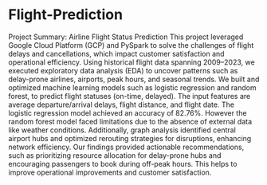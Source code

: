 # Flight-Prediction
Project Summary: Airline Flight Status Prediction
This project leveraged Google Cloud Platform (GCP) and PySpark to solve the challenges of flight delays and cancellations, which impact customer satisfaction and operational efficiency. Using historical flight data spanning 2009–2023, we executed exploratory data analysis (EDA) to uncover patterns such as delay-prone airlines, airports, peak hours, and seasonal trends.
We built and optimized machine learning models such as logistic regression and random forest, to predict flight statuses (on-time, delayed). The input features are average departure/arrival delays, flight distance, and flight date. The logistic regression model achieved an accuracy of 82.76%. However the random forest model faced limitations due to the absence of external data like weather conditions.
Additionally, graph analysis identified central airport hubs and optimized rerouting strategies for disruptions, enhancing network efficiency. Our findings provided actionable recommendations, such as prioritizing resource allocation for delay-prone hubs and encouraging passengers to book during off-peak hours. This helps to improve operational improvements and customer satisfaction.

